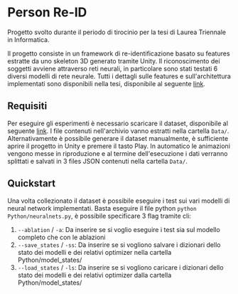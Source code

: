 # Person Re-ID
Progetto svolto durante il periodo di tirocinio per la tesi di Laurea Triennale in Informatica.

Il progetto consiste in un framework di re-identificazione basato su features estratte da uno skeleton 3D generato tramite Unity.
Il riconoscimento dei soggetti avviene attraverso reti neurali, in particolare sono stati testati 6 diversi modelli di rete neurale.
Tutti i dettagli sulle features e sull'architettura implementati sono disponibili nella tesi, disponibile al seguente [link](https://mega.nz/file/SMgUwbCJ#N4F3ho9f072BR4Yi3jA6_D2MoyZ4QjfcdkORLirLmVw).

## Requisiti
Per eseguire gli esperimenti è necessario scaricare il dataset, disponibile al seguente [link](https://mega.nz/file/nVJ2BY5I#s_RMEE3Wtt5zzKHnZYb6ljvNs4F3qNqqAeb0LK-6awM).
I file contenuti nell'archivio vanno estratti nella cartella `Data/`.
Alternativamente è possibile generare il dataset manualmente, è sufficiente aprire il progetto in Unity e premere il tasto Play.
In automatico le animazioni vengono messe in riproduzione e al termine dell'esecuzione i dati verranno splittati e salvati in 3 files JSON contenuti nella cartella `Data/`.

## Quickstart
Una volta collezionato il dataset è possibile eseguire i test sui vari modelli di neural network implementati.
Basta eseguire il file python `python Python/neuralnets.py`, è possibile specificare 3 flag tramite cli:

1. `--ablation` / `-a`: Da inserire se si voglio eseguire i test sia sul modello completo che con le ablazioni
2. `--save_states` / `-ss`: Da inserire se si vogliono salvare i dizionari dello stato dei modelli e dei relativi optimizer nella cartella Python/model_states/
3. `--load_states` / `-ls`: Da inserire se si vogliono caricare i dizionari dello stato dei modelli e dei relativi optimizer dalla cartella Python/model_states/

